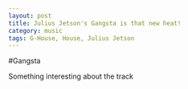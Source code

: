 ```yaml
---
layout: post
title: Julius Jetson's Gangsta is that new heat!
category: music
tags: G-House, House, Julius Jetson
---
```


#Gangsta

Something interesting about the track
